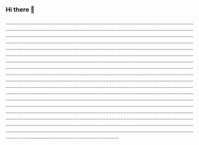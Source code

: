 ### Hi there 👋

...................................................................................................................................................................................................................................................................................................................................................................................................................................................................................................................................................................................................................................................................................................................................................................................................................................................................................................................................................................................................................................................................................................................................................................................................................................................................................................................................................................................................................................................................................................................................................................................................................................................................................................................................................................................................................................................................................................................................................................................................................................................................................................................................................................................................................................................................................................................................................................................................